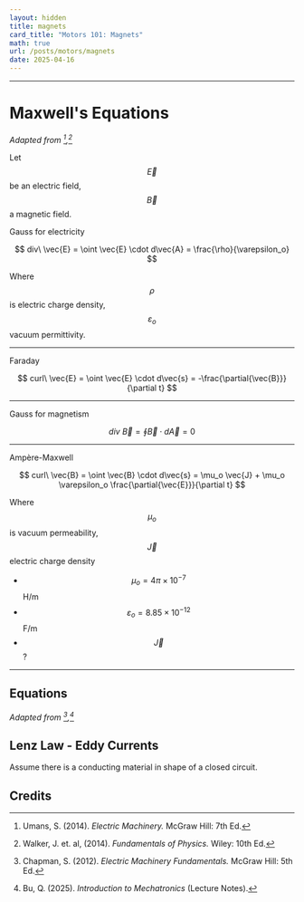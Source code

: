 ```yaml
---
layout: hidden
title: magnets
card_title: "Motors 101: Magnets"
math: true
url: /posts/motors/magnets
date: 2025-04-16
---
```


***

# Maxwell's Equations

*Adapted from [^2],[^3]*

Let $$\vec{E}$$ be an electric field, $$\vec{B}$$ a magnetic field.

Gauss for electricity

$$
div\ \vec{E}
= \oint \vec{E} \cdot d\vec{A}
= \frac{\rho}{\varepsilon_o}
$$

Where $$\rho$$ is electric charge density, $$\varepsilon_o$$ vacuum permittivity.

***

Faraday

$$
curl\ \vec{E} 
= \oint \vec{E} \cdot d\vec{s}
= -\frac{\partial{\vec{B}}}{\partial t}
$$

***

Gauss for magnetism

$$
div\ \vec{B} 
= \oint \vec{B} \cdot d\vec{A}
= 0
$$

***

Ampère-Maxwell

$$
curl\ \vec{B}
= \oint \vec{B} \cdot d\vec{s}
= \mu_o \vec{J} + \mu_o \varepsilon_o \frac{\partial{\vec{E}}}{\partial t}
$$

Where $$\mu_o$$ is vacuum permeability, $$\vec{J}$$ electric charge density

- $$\mu_o = 4\pi \times 10^{-7}$$ H/m
- $$\varepsilon_o = 8.85 \times 10^{-12}$$ F/m
- $$\vec{J}$$ ?

***


## Equations

*Adapted from [^1],[^4]*


## Lenz Law - Eddy Currents

Assume there is a conducting material in shape of a closed circuit. 

## Credits

[^1]: Chapman, S. (2012). _Electric Machinery Fundamentals._ McGraw Hill: 5th Ed.

[^2]: Umans, S. (2014). _Electric Machinery._ McGraw Hill: 7th Ed.

[^3]: Walker, J. et. al, (2014). _Fundamentals of Physics._ Wiley: 10th Ed.

[^4]: Bu, Q. (2025). _Introduction to Mechatronics_ (Lecture Notes).
